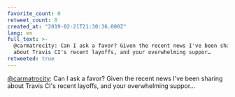 ```yaml
---
favorite_count: 0
retweet_count: 0
created_at: "2019-02-21T21:30:36.000Z"
lang: en
full_text: >-
  @carmatrocity: Can I ask a favor? Given the recent news I've been sharing
  about Travis CI's recent layoffs, and your overwhelming suppor…
retweeted: true
---
```


[@carmatrocity](https://twitter.com/carmatrocity): Can I ask a favor? Given the
recent news I've been sharing about Travis CI's recent layoffs, and your
overwhelming suppor…
